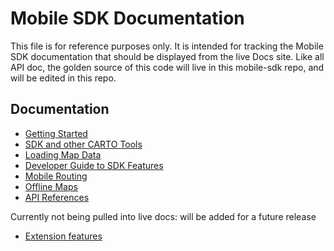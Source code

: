 # Mobile SDK Documentation

This file is for reference purposes only. It is intended for tracking the Mobile SDK documentation that should be displayed from the live Docs site. Like all API doc, the golden source of this code will live in this mobile-sdk repo, and will be edited in this repo.

## Documentation

* [Getting Started](getting_started.md)
* [SDK and other CARTO Tools](sdk_with_carto.md)
* [Loading Map Data](loading_data.md)
* [Developer Guide to SDK Features](developer_guide.md)
* [Mobile Routing](routing.md)
* [Offline Maps](offline_maps.md)
* [API References](api_reference.md)
 
Currently not being pulled into live docs: will be added for a future release

* [Extension features](proextensions.md)
